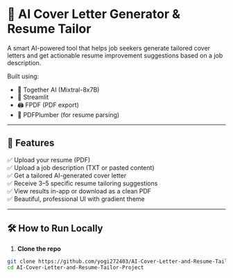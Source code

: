 # 🧠 AI Cover Letter Generator & Resume Tailor

A smart AI-powered tool that helps job seekers generate tailored cover letters and get actionable resume improvement suggestions based on a job description.

Built using:
- 🧠 Together AI (Mixtral-8x7B)
- 🧾 Streamlit
- 🖨 FPDF (PDF export)
- 📄 PDFPlumber (for resume parsing)

---

## 🚀 Features

✅ Upload your resume (PDF)  
✅ Upload a job description (TXT or pasted content)  
✅ Get a tailored AI-generated cover letter  
✅ Receive 3–5 specific resume tailoring suggestions  
✅ View results in-app or download as a clean PDF  
✅ Beautiful, professional UI with gradient theme

---

## 🛠 How to Run Locally

1. **Clone the repo**

```bash
git clone https://github.com/yogi272403/AI-Cover-Letter-and-Resume-Tailor-Project.git
cd AI-Cover-Letter-and-Resume-Tailor-Project

